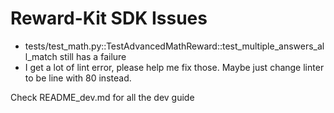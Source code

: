 # Reward-Kit SDK Issues

- tests/test_math.py::TestAdvancedMathReward::test_multiple_answers_all_match still has a failure
- I get a lot of lint error, please help me fix those. Maybe just change linter to be line with 80 instead.

Check README_dev.md for all the dev guide
